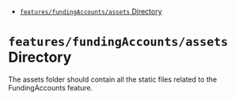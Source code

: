 <!-- START doctoc generated TOC please keep comment here to allow auto update -->
<!-- DON'T EDIT THIS SECTION, INSTEAD RE-RUN doctoc TO UPDATE -->

- [`features/fundingAccounts/assets` Directory](#featuresfundingaccountsassets-directory)

<!-- END doctoc generated TOC please keep comment here to allow auto update -->

# `features/fundingAccounts/assets` Directory

The assets folder should contain all the static files related to the FundingAccounts feature.

